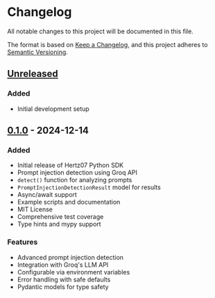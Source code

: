 # Changelog

All notable changes to this project will be documented in this file.

The format is based on [Keep a Changelog](https://keepachangelog.com/en/1.0.0/),
and this project adheres to [Semantic Versioning](https://semver.org/spec/v2.0.0.html).

## [Unreleased]

### Added
- Initial development setup

## [0.1.0] - 2024-12-14

### Added
- Initial release of Hertz07 Python SDK
- Prompt injection detection using Groq API
- `detect()` function for analyzing prompts
- `PromptInjectionDetectionResult` model for results
- Async/await support
- Example scripts and documentation
- MIT License
- Comprehensive test coverage
- Type hints and mypy support

### Features
- Advanced prompt injection detection
- Integration with Groq's LLM API
- Configurable via environment variables
- Error handling with safe defaults
- Pydantic models for type safety

[Unreleased]: https://github.com/hertz07hq/hertz07-py/compare/v0.1.0...HEAD
[0.1.0]: https://github.com/hertz07hq/hertz07-py/releases/tag/v0.1.0

